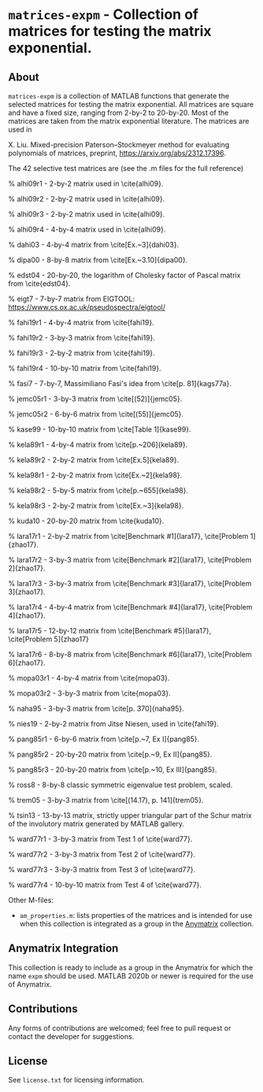 `matrices-expm` - Collection of matrices for testing the matrix exponential.
==========

About
-----

`matrices-expm` is a collection of MATLAB functions that generate the selected matrices for testing the matrix exponential. All matrices are square and have a fixed size, ranging from 2-by-2 to 20-by-20. Most of the matrices are taken from the matrix exponential literature. 
The matrices are used in 

X. Liu. Mixed-precision Paterson–Stockmeyer method for evaluating polynomials of matrices, preprint, https://arxiv.org/abs/2312.17396.

The 42 selective test matrices are (see the .m files for the full reference)

%   alhi09r1  - 2-by-2 matrix used in \cite{alhi09}.

%   alhi09r2  - 2-by-2 matrix used in \cite{alhi09}.

%   alhi09r3  - 2-by-2 matrix used in \cite{alhi09}.

%   alhi09r4  - 4-by-4 matrix used in \cite{alhi09}.

%   dahi03    - 4-by-4 matrix from \cite[Ex.~3]{dahi03}.

%   dipa00    - 8-by-8 matrix from \cite[Ex.~3.10]{dipa00}.

%   edst04    - 20-by-20, the logarithm of Cholesky factor of Pascal matrix from \cite{edst04}.

%   eigt7     - 7-by-7 matrix from EIGTOOL: https://www.cs.ox.ac.uk/pseudospectra/eigtool/

%   fahi19r1  - 4-by-4 matrix from \cite{fahi19}.

%   fahi19r2  - 3-by-3 matrix from \cite{fahi19}.

%   fahi19r3  - 2-by-2 matrix from \cite{fahi19}.

%   fahi19r4  - 10-by-10 matrix from \cite{fahi19}.

%   fasi7     - 7-by-7, Massimiliano Fasi's idea from \cite[p. 81]{kags77a}.

%   jemc05r1  - 3-by-3 matrix from \cite[(52)]{jemc05}.

%   jemc05r2  - 6-by-6 matrix from \cite[(55)]{jemc05}.

%   kase99    - 10-by-10 matrix from \cite[Table 1]{kase99}.

%   kela89r1  - 4-by-4 matrix from \cite[p.~206]{kela89}.

%   kela89r2  - 2-by-2 matrix from \cite[Ex.5]{kela89}.

%   kela98r1  - 2-by-2 matrix from \cite[Ex.~2]{kela98}.

%   kela98r2  - 5-by-5 matrix from \cite[p.~655]{kela98}.

%   kela98r3  - 2-by-2 matrix from \cite[Ex.~3]{kela98}.

%   kuda10    - 20-by-20 matrix from \cite{kuda10}.

%   lara17r1  - 2-by-2 matrix from \cite[Benchmark #1]{lara17}, \cite[Problem 1]{zhao17}.

%   lara17r2  - 3-by-3 matrix from \cite[Benchmark #2]{lara17}, \cite[Problem 2]{zhao17}.

%   lara17r3  - 3-by-3 matrix from \cite[Benchmark #3]{lara17}, \cite[Problem 3]{zhao17}.

%   lara17r4  - 4-by-4 matrix from \cite[Benchmark #4]{lara17}, \cite[Problem 4]{zhao17}.

%   lara17r5  - 12-by-12 matrix from \cite[Benchmark #5]{lara17}, \cite[Problem 5]{zhao17}

%   lara17r6  - 8-by-8 matrix from \cite[Benchmark #6]{lara17}, \cite[Problem 6]{zhao17}.

%   mopa03r1  - 4-by-4 matrix from \cite{mopa03}.

%   mopa03r2  - 3-by-3 matrix from \cite{mopa03}.

%   naha95    - 3-by-3 matrix from \cite[p. 370]{naha95}.

%   nies19    - 2-by-2 matrix from Jitse Niesen, used in \cite{fahi19}.

%   pang85r1  - 6-by-6 matrix from \cite[p.~7, Ex I]{pang85}.

%   pang85r2  - 20-by-20 matrix from \cite[p.~9, Ex II]{pang85}.

%   pang85r3  - 20-by-20 matrix from \cite[p.~10, Ex III]{pang85}.

%   ross8     - 8-by-8 classic symmetric eigenvalue test problem, scaled.

%   trem05    - 3-by-3 matrix from \cite[(14.17), p. 141]{trem05}.

%   tsin13    - 13-by-13 matrix, strictly upper triangular part of the Schur matrix of 
		the involutory matrix generated by MATLAB gallery.

%   ward77r1  - 3-by-3 matrix from Test 1 of \cite{ward77}.

%   ward77r2  - 3-by-3 matrix from Test 2 of \cite{ward77}.

%   ward77r3  - 3-by-3 matrix from Test 3 of \cite{ward77}.

%   ward77r4  - 10-by-10 matrix from Test 4 of \cite{ward77}.

Other M-files:

* `am_properties.m`: lists properties of the matrices and is intended for use when this collection is integrated 
		     as a group in the [Anymatrix](https://github.com/mmikaitis/anymatrix) collection.

Anymatrix Integration
-----

This collection is ready to include as a group in the Anymatrix for which the name `expm` should be used.
MATLAB 2020b or newer is required for the use of Anymatrix.

Contributions
-------------

Any forms of contributions are welcomed; feel free to pull request or contact the developer for suggestions. 

License
-------

See `license.txt` for licensing information.
